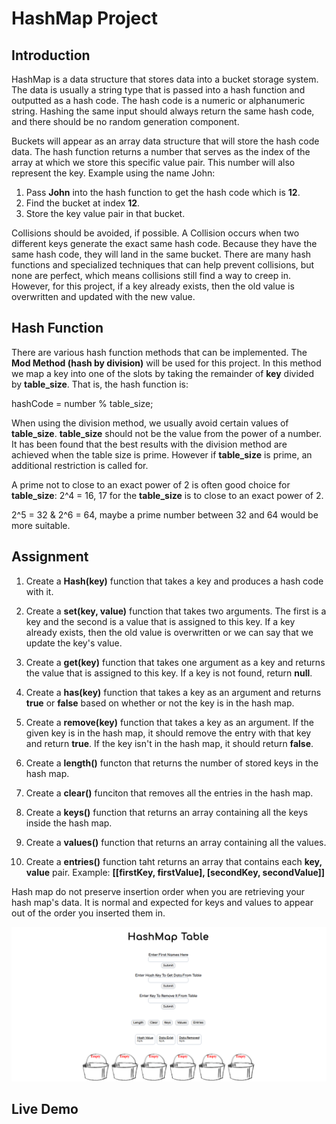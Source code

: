 # HashMap Project

## Introduction
HashMap is a data structure that stores data into a bucket storage system. The data is usually a string type
that is passed into a hash function and outputted as a hash code. The hash code is a numeric or alphanumeric 
string. Hashing the same input should always return the same hash code, and there should be no random generation
component. 

Buckets will appear as an array data structure that will store the hash code data. The hash function returns a number
that serves as the index of the array at which we store this specific value pair. This number will also represent
the key. Example using the name John:
1. Pass <b>John</b> into the hash function to get the hash code which is <b>12</b>.
2. Find the bucket at index <b>12</b>.
3. Store the key value pair in that bucket. 

Collisions should be avoided, if possible. A Collision occurs when two different keys generate the exact same hash code. 
Because they have the same hash code, they will land in the same bucket. There are many hash functions and specialized
techniques that can help prevent collisions, but none are perfect, which means collisions still find a way to creep
in. However, for this project, if a key already exists, then the old value is overwritten and updated with the new value. 

## Hash Function
There are various hash function methods that can be implemented. The <b>Mod Method (hash by division)</b> will be used 
for this project. In this method we map a key into one of the slots by taking the remainder of <b>key</b> divided by
<b>table_size</b>. That is, the hash function is:

hashCode = number % table_size;

When using the division method, we usually avoid certain values of <b>table_size</b>. <b>table_size</b> should not be the value
from the power of a number. It has been found that the best results with the division method are achieved when the table size is
prime. However if <b>table_size</b> is prime, an additional restriction is called for. 

A prime not to close to an exact power of 2 is often good choice for <b>table_size</b>:
2^4 = 16, 17 for the <b>table_size</b> is to close to an exact power of 2. 

2^5 = 32 & 2^6 = 64, maybe a prime number between 32 and 64 would be more suitable. 

## Assignment
1. Create a <b>Hash(key)</b> function that takes a key and produces a hash code with it.

2. Create a <b>set(key, value)</b> function that takes two arguments. The first is a key and
the second is a value that is assigned to this key. If a key already exists, then the old value
is overwritten or we can say that we update the key's value.

3. Create a <b>get(key)</b> function that takes one argument as a key and returns the value that is assigned
to this key. If a key is not found, return <b>null</b>.

4. Create a <b>has(key)</b> function that takes a key as an argument and returns <b>true</b> or <b>false</b> based on
whether or not the key is in the hash map. 

5. Create a <b>remove(key)</b> function that takes a key as an argument. If the given key is in the hash map, it should
remove the entry with that key and return <b>true</b>. If the key isn't in the hash map, it should return <b>false</b>.

6. Create a <b>length()</b> functon that returns the number of stored keys in the hash map.

7. Create a <b>clear()</b> funciton that removes all the entries in the hash map. 

8. Create a <b>keys()</b> function that returns an array containing all the keys inside the hash map.

9. Create a <b>values()</b> function that returns an array containing all the values.

10. Create a <b>entries()</b> function taht returns an array that contains each <b>key, value</b> pair.
Example: <b>[[firstKey, firstValue], [secondKey, secondValue]]</b>

Hash map do not preserve insertion order when you are retrieving your hash map's data. It is normal and expected for
keys and values to appear out of the order you inserted them in. 

<img src="./src/images/odin-hashmap.PNG" />

## Live Demo
